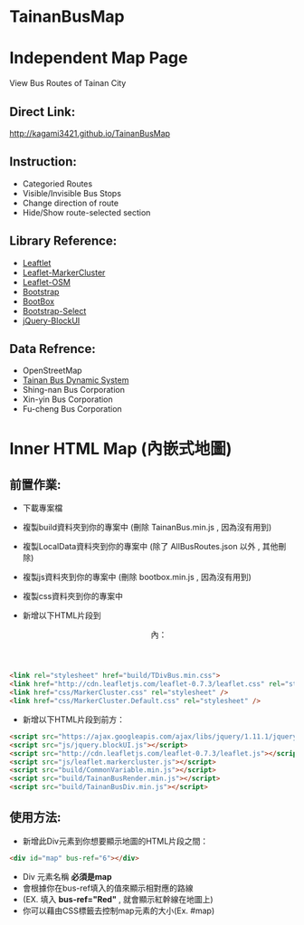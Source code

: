 TainanBusMap
============

# Independent Map Page

View Bus Routes of Tainan City

## Direct Link: 
http://kagami3421.github.io/TainanBusMap

## Instruction:

* Categoried Routes
* Visible/Invisible Bus Stops
* Change direction of route
* Hide/Show route-selected section 

## Library Reference:

* [Leaftlet](http://leafletjs.com/)
* [Leaflet-MarkerCluster](https://github.com/Leaflet/Leaflet.markercluster)
* [Leaflet-OSM](https://github.com/jfirebaugh/leaflet-osm)
* [Bootstrap](http://getbootstrap.com/)
* [BootBox](http://bootboxjs.com/)
* [Bootstrap-Select](http://silviomoreto.github.io/bootstrap-select/)
* [jQuery-BlockUI](http://malsup.com/jquery/block/)

## Data Refrence:

* OpenStreetMap
* [Tainan Bus Dynamic System](http://2384.tainan.gov.tw/TNWeb/Index.jsp?locale=zh_TW&agis=Yes)
* Shing-nan Bus Corporation
* Xin-yin Bus Corporation
* Fu-cheng Bus Corporation

# Inner HTML Map (內嵌式地圖)

## 前置作業:

* 下載專案檔
* 複製build資料夾到你的專案中 (刪除 TainanBus.min.js , 因為沒有用到)
* 複製LocalData資料夾到你的專案中 (除了 AllBusRoutes.json 以外 , 其他刪除)
* 複製js資料夾到你的專案中 (刪除 bootbox.min.js , 因為沒有用到)
* 複製css資料夾到你的專案中

* 新增以下HTML片段到<header>內：

```html
<link rel="stylesheet" href="build/TDivBus.min.css">
<link href="http://cdn.leafletjs.com/leaflet-0.7.3/leaflet.css" rel="stylesheet" />
<link href="css/MarkerCluster.css" rel="stylesheet" />
<link href="css/MarkerCluster.Default.css" rel="stylesheet" />
```

* 新增以下HTML片段到</body>前方：

```html
<script src="https://ajax.googleapis.com/ajax/libs/jquery/1.11.1/jquery.min.js"></script>
<script src="js/jquery.blockUI.js"></script>
<script src="http://cdn.leafletjs.com/leaflet-0.7.3/leaflet.js"></script>
<script src="js/leaflet.markercluster.js"></script>
<script src="build/CommonVariable.min.js"></script>
<script src="build/TainanBusRender.min.js"></script>
<script src="build/TainanBusDiv.min.js"></script>
```

## 使用方法: 

* 新增此Div元素到你想要顯示地圖的HTML片段之間：

```html
<div id="map" bus-ref="6"></div>
```

* Div 元素名稱 **必須是map**
* 會根據你在bus-ref填入的值來顯示相對應的路線
* (EX. 填入 **bus-ref="Red"** , 就會顯示紅幹線在地圖上)
* 你可以藉由CSS標籤去控制map元素的大小(Ex. #map)